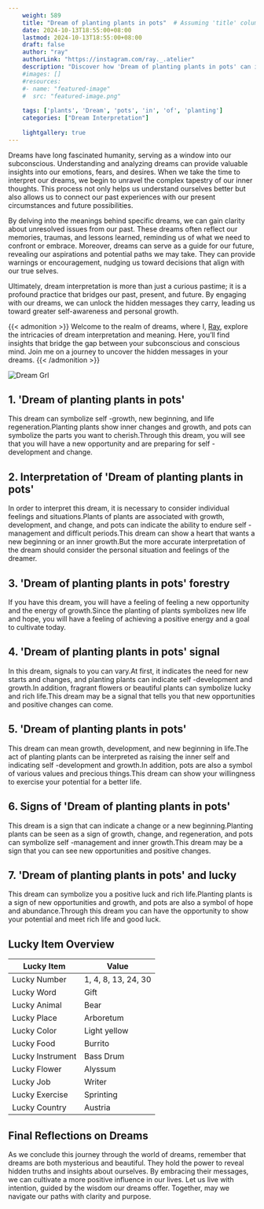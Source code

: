 ```yaml
---
    weight: 589
    title: "Dream of planting plants in pots"  # Assuming 'title' column exists
    date: 2024-10-13T18:55:00+08:00
    lastmod: 2024-10-13T18:55:00+08:00
    draft: false
    author: "ray"
    authorLink: "https://instagram.com/ray._.atelier"
    description: "Discover how 'Dream of planting plants in pots' can interpret your future and uncover its significant meanings in your life."
    #images: []
    #resources:
    #- name: "featured-image"
    #  src: "featured-image.png"
    
    tags: ['plants', 'Dream', 'pots', 'in', 'of', 'planting']
    categories: ["Dream Interpretation"]
    
    lightgallery: true
---
```

    
Dreams have long fascinated humanity, serving as a window into our subconscious. Understanding and analyzing dreams can provide valuable insights into our emotions, fears, and desires. When we take the time to interpret our dreams, we begin to unravel the complex tapestry of our inner thoughts. This process not only helps us understand ourselves better but also allows us to connect our past experiences with our present circumstances and future possibilities.

By delving into the meanings behind specific dreams, we can gain clarity about unresolved issues from our past. These dreams often reflect our memories, traumas, and lessons learned, reminding us of what we need to confront or embrace. Moreover, dreams can serve as a guide for our future, revealing our aspirations and potential paths we may take. They can provide warnings or encouragement, nudging us toward decisions that align with our true selves.

Ultimately, dream interpretation is more than just a curious pastime; it is a profound practice that bridges our past, present, and future. By engaging with our dreams, we can unlock the hidden messages they carry, leading us toward greater self-awareness and personal growth.

{{< admonition >}}
Welcome to the realm of dreams, where I, [Ray](https://instagram.com/ray._.atelier), explore the intricacies of dream interpretation and meaning. Here, you’ll find insights that bridge the gap between your subconscious and conscious mind. Join me on a journey to uncover the hidden messages in your dreams.
{{< /admonition >}}

![Dream Grl](https://cdn.pixabay.com/photo/2017/11/02/03/35/gothic-2910057_1280.jpg "Dream Grl")

## 1. 'Dream of planting plants in pots'
This dream can symbolize self -growth, new beginning, and life regeneration.Planting plants show inner changes and growth, and pots can symbolize the parts you want to cherish.Through this dream, you will see that you will have a new opportunity and are preparing for self -development and change.

## 2. Interpretation of 'Dream of planting plants in pots'
In order to interpret this dream, it is necessary to consider individual feelings and situations.Plants of plants are associated with growth, development, and change, and pots can indicate the ability to endure self -management and difficult periods.This dream can show a heart that wants a new beginning or an inner growth.But the more accurate interpretation of the dream should consider the personal situation and feelings of the dreamer.

## 3. 'Dream of planting plants in pots' forestry
If you have this dream, you will have a feeling of feeling a new opportunity and the energy of growth.Since the planting of plants symbolizes new life and hope, you will have a feeling of achieving a positive energy and a goal to cultivate today.

## 4. 'Dream of planting plants in pots' signal
In this dream, signals to you can vary.At first, it indicates the need for new starts and changes, and planting plants can indicate self -development and growth.In addition, fragrant flowers or beautiful plants can symbolize lucky and rich life.This dream may be a signal that tells you that new opportunities and positive changes can come.

## 5. 'Dream of planting plants in pots'
This dream can mean growth, development, and new beginning in life.The act of planting plants can be interpreted as raising the inner self and indicating self -development and growth.In addition, pots are also a symbol of various values and precious things.This dream can show your willingness to exercise your potential for a better life.

## 6. Signs of 'Dream of planting plants in pots'
This dream is a sign that can indicate a change or a new beginning.Planting plants can be seen as a sign of growth, change, and regeneration, and pots can symbolize self -management and inner growth.This dream may be a sign that you can see new opportunities and positive changes.

## 7. 'Dream of planting plants in pots' and lucky
This dream can symbolize you a positive luck and rich life.Planting plants is a sign of new opportunities and growth, and pots are also a symbol of hope and abundance.Through this dream you can have the opportunity to show your potential and meet rich life and good luck.

## Lucky Item Overview
| Lucky Item          | Value              |
|---------------|--------------------|
| Lucky Number        | 1, 4, 8, 13, 24, 30  |
| Lucky Word          | Gift |
| Lucky Animal        | Bear |
| Lucky Place         | Arboretum     |
| Lucky Color         | Light yellow     |
| Lucky Food          | Burrito      |
| Lucky Instrument    | Bass Drum |
| Lucky Flower        | Alyssum    |
| Lucky Job           | Writer       |
| Lucky Exercise      | Sprinting  |
| Lucky Country       | Austria    |


##  Final Reflections on Dreams

As we conclude this journey through the world of dreams, remember that dreams are both mysterious and beautiful. They hold the power to reveal hidden truths and insights about ourselves. By embracing their messages, we can cultivate a more positive influence in our lives. Let us live with intention, guided by the wisdom our dreams offer. Together, may we navigate our paths with clarity and purpose.
